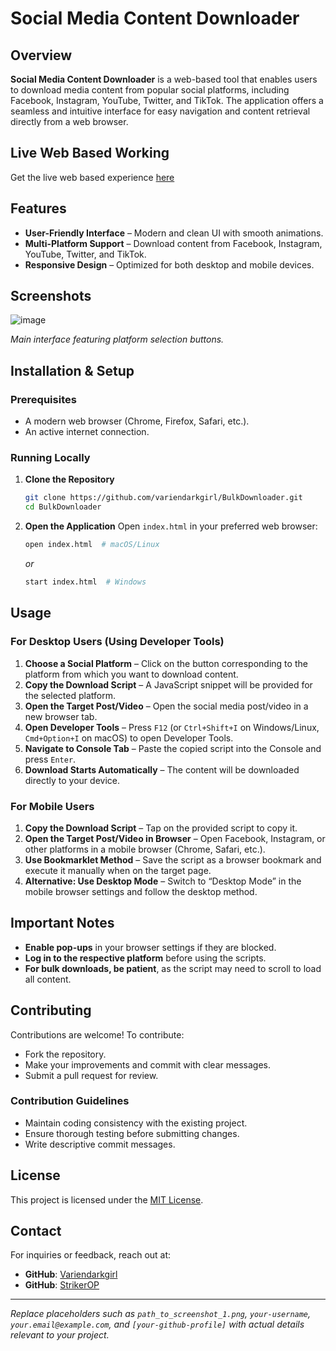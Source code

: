 # Social Media Content Downloader

## Overview

**Social Media Content Downloader** is a web-based tool that enables users to download media content from popular social platforms, including Facebook, Instagram, YouTube, Twitter, and TikTok. The application offers a seamless and intuitive interface for easy navigation and content retrieval directly from a web browser.

## Live Web Based Working 
Get the live web based experience [here](https://variendarkgirl.github.io/BulkDownloader/)
## Features

- **User-Friendly Interface** – Modern and clean UI with smooth animations.
- **Multi-Platform Support** – Download content from Facebook, Instagram, YouTube, Twitter, and TikTok.
- **Responsive Design** – Optimized for both desktop and mobile devices.

## Screenshots

![image](https://github.com/user-attachments/assets/e6407291-2356-48de-88e3-b6a0b19b6479)

*Main interface featuring platform selection buttons.*

## Installation & Setup

### Prerequisites

- A modern web browser (Chrome, Firefox, Safari, etc.).
- An active internet connection.

### Running Locally

1. **Clone the Repository**
   ```bash
   git clone https://github.com/variendarkgirl/BulkDownloader.git
   cd BulkDownloader
   ```

2. **Open the Application**
   Open `index.html` in your preferred web browser:
   ```bash
   open index.html  # macOS/Linux
   ```
   *or*
   ```bash
   start index.html  # Windows
   ```

## Usage

### For Desktop Users (Using Developer Tools)
1. **Choose a Social Platform** – Click on the button corresponding to the platform from which you want to download content.
2. **Copy the Download Script** – A JavaScript snippet will be provided for the selected platform.
3. **Open the Target Post/Video** – Open the social media post/video in a new browser tab.
4. **Open Developer Tools** – Press `F12` (or `Ctrl+Shift+I` on Windows/Linux, `Cmd+Option+I` on macOS) to open Developer Tools.
5. **Navigate to Console Tab** – Paste the copied script into the Console and press `Enter`.
6. **Download Starts Automatically** – The content will be downloaded directly to your device.

### For Mobile Users
1. **Copy the Download Script** – Tap on the provided script to copy it.
2. **Open the Target Post/Video in Browser** – Open Facebook, Instagram, or other platforms in a mobile browser (Chrome, Safari, etc.).
3. **Use Bookmarklet Method** – Save the script as a browser bookmark and execute it manually when on the target page.
4. **Alternative: Use Desktop Mode** – Switch to “Desktop Mode” in the mobile browser settings and follow the desktop method.

## Important Notes

- **Enable pop-ups** in your browser settings if they are blocked.
- **Log in to the respective platform** before using the scripts.
- **For bulk downloads, be patient**, as the script may need to scroll to load all content.

## Contributing

Contributions are welcome! To contribute:

- Fork the repository.
- Make your improvements and commit with clear messages.
- Submit a pull request for review.

### Contribution Guidelines

- Maintain coding consistency with the existing project.
- Ensure thorough testing before submitting changes.
- Write descriptive commit messages.

## License

This project is licensed under the [MIT License](LICENSE).

## Contact

For inquiries or feedback, reach out at:
- **GitHub**: [Variendarkgirl](https://github.com/variendarkgirl)
- **GitHub**: [StrikerOP](https://github.com/str1k3r0p)

---

*Replace placeholders such as `path_to_screenshot_1.png`, `your-username`, `your.email@example.com`, and `[your-github-profile]` with actual details relevant to your project.*

